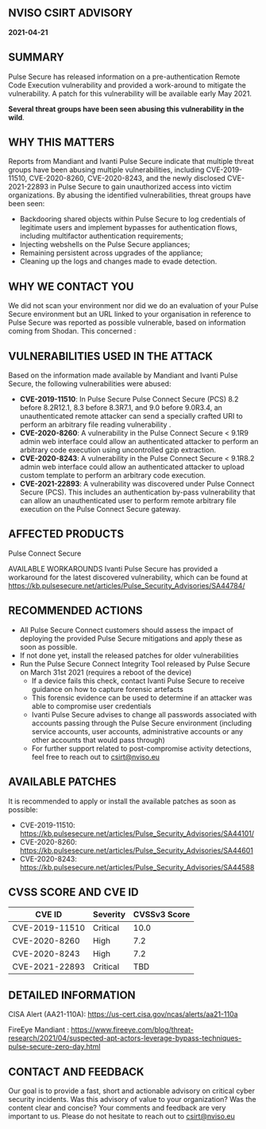## NVISO CSIRT ADVISORY
**2021-04-21**


## SUMMARY
Pulse Secure has released information on a pre-authentication Remote Code Execution vulnerability and provided a work-around to mitigate the vulnerability. A patch for this vulnerability will be available early May 2021.

**Several threat groups have been seen abusing this vulnerability in the wild**.


## WHY THIS MATTERS
Reports from Mandiant and Ivanti Pulse Secure indicate that multiple threat groups have been abusing multiple vulnerabilities, including CVE-2019-11510, CVE-2020-8260, CVE-2020-8243, and the newly disclosed CVE-2021-22893 in Pulse Secure to gain unauthorized access into victim organizations. By abusing the identified vulnerabilities, threat groups have been seen:
-	Backdooring shared objects within Pulse Secure to log credentials of legitimate users and implement bypasses for authentication flows, including multifactor authentication requirements;
-	Injecting webshells on the Pulse Secure appliances;
-	Remaining persistent across upgrades of the appliance;
-	Cleaning up the logs and changes made to evade detection.


## WHY WE CONTACT YOU
We did not scan your environment nor did we do an evaluation of your Pulse Secure environment but an URL linked to your organisation in reference to Pulse Secure was reported as possible vulnerable, based on information coming from Shodan. This concerned :


## VULNERABILITIES USED IN THE ATTACK
Based on the information made available by Mandiant and Ivanti Pulse Secure, the following vulnerabilities were abused:
-	**CVE-2019-11510**: In Pulse Secure Pulse Connect Secure (PCS) 8.2 before 8.2R12.1, 8.3 before 8.3R7.1, and 9.0 before 9.0R3.4, an unauthenticated remote attacker can send a specially crafted URI to perform an arbitrary file reading vulnerability .
-	**CVE-2020-8260**: A vulnerability in the Pulse Connect Secure < 9.1R9 admin web interface could allow an authenticated attacker to perform an arbitrary code execution using uncontrolled gzip extraction.
-	**CVE-2020-8243**: A vulnerability in the Pulse Connect Secure < 9.1R8.2 admin web interface could allow an authenticated attacker to upload custom template to perform an arbitrary code execution. 
-	**CVE-2021-22893**: A vulnerability was discovered under Pulse Connect Secure (PCS).  This includes an authentication by-pass vulnerability that can allow an unauthenticated user to perform remote arbitrary file execution on the Pulse Connect Secure gateway.


## AFFECTED PRODUCTS
Pulse Connect Secure

AVAILABLE WORKAROUNDS
Ivanti Pulse Secure has provided a workaround for the latest discovered vulnerability, which can be found at https://kb.pulsesecure.net/articles/Pulse_Security_Advisories/SA44784/


## RECOMMENDED ACTIONS
-	All Pulse Secure Connect customers should assess the impact of deploying the provided Pulse Secure mitigations and apply these as soon as possible. 
-	If not done yet, install the released patches for older vulnerabilities
-	Run the Pulse Secure Connect Integrity Tool released by Pulse Secure on March 31st 2021 (requires a reboot of the device)
    -   If a device fails this check, contact Ivanti Pulse Secure to receive guidance on how to capture forensic artefacts
    -   This forensic evidence can be used to determine if an attacker was able to compromise user credentials
    -   Ivanti Pulse Secure advises to change all passwords associated with accounts passing through the Pulse Secure environment (including service accounts, user accounts, administrative accounts or any other accounts that would pass through)
    -   For further support related to post-compromise activity detections, feel free to reach out to csirt@nviso.eu 


## AVAILABLE PATCHES
It is recommended to apply or install the available patches as soon as possible:
-	CVE-2019-11510: https://kb.pulsesecure.net/articles/Pulse_Security_Advisories/SA44101/
-	CVE-2020-8260: https://kb.pulsesecure.net/articles/Pulse_Security_Advisories/SA44601
-	CVE-2020-8243: https://kb.pulsesecure.net/articles/Pulse_Security_Advisories/SA44588


## CVSS SCORE AND CVE ID

|CVE ID	|Severity	|CVSSv3 Score|
|-------|-----------|------------|
|CVE-2019-11510|Critical|10.0|
|CVE-2020-8260|High|7.2|
|CVE-2020-8243|High|7.2|
|CVE-2021-22893|Critical|TBD|


## DETAILED INFORMATION
CISA Alert (AA21-110A): https://us-cert.cisa.gov/ncas/alerts/aa21-110a

FireEye Mandiant : https://www.fireeye.com/blog/threat-research/2021/04/suspected-apt-actors-leverage-bypass-techniques-pulse-secure-zero-day.html


## CONTACT AND FEEDBACK
Our goal is to provide a fast, short and actionable advisory on critical cyber security incidents.
Was this advisory of value to your organization? Was the content clear and concise? Your comments and feedback are very important to us. 
Please do not hesitate to reach out to csirt@nviso.eu   
